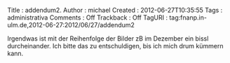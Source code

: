 Title     : addendum2.
Author    : michael
Created   : 2012-06-27T10:35:55
Tags      : administrativa
Comments  : Off
Trackback : Off
TagURI    : tag:fnanp.in-ulm.de,2012-06-27:2012/06/27/addendum2

Irgendwas ist mit der Reihenfolge der Bilder zB im Dezember ein bissl
durcheinander. Ich bitte das zu entschuldigen, bis ich mich drum kümmern kann.
